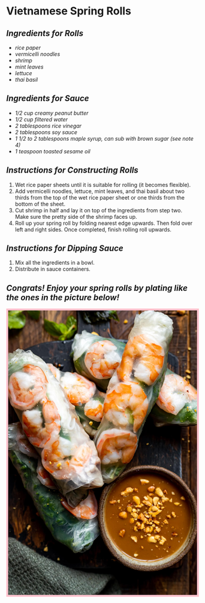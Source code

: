 # **Vietnamese Spring Rolls**

## ***Ingredients for Rolls***

- *rice paper*
- *vermicelli noodles*
- *shrimp*
- *mint leaves*
- *lettuce*
- *thai basil*

## ***Ingredients for Sauce***

- *1/2 cup creamy peanut butter*
- *1/2 cup filtered water*
- *2 tablespoons rice vinegar*
- *2 tablespoons soy sauce*
- *1 1/2 to 2 tablespoons maple syrup, can sub with brown sugar (see note 4)*
- *1 teaspoon toasted sesame oil*
 

## ***Instructions for Constructing Rolls***

1. Wet rice paper sheets until it is suitable for rolling (it becomes flexible).
2. Add vermicelli noodles, lettuce, mint leaves, and thai basil about two thirds from the top of the wet rice paper sheet or one thirds from the bottom of the sheet.
3. Cut shrimp in half and lay it on top of the ingredients from step two. Make sure the pretty side of the shrimp faces up.
4. Roll up your spring roll by folding nearest edge upwards. Then fold over left and right sides. Once completed, finish rolling roll upwards.

## ***Instructions for Dipping Sauce***

1. Mix all the ingredients in a bowl.
2. Distribute in sauce containers.

## ***Congrats! Enjoy your spring rolls by plating like the ones in the picture below!***    
 
<img src="springroll.jpg"
 alt="your-image-description"
 style="border: 5px solid  pink;">

<!-- ![alt text](springroll.jpg) -->